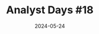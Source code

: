 ---
title: "Analyst Days #18"
date: 2024-05-24
type: "events"
role: "Спикер"
location: "Санкт-Петербург"
description: "Тема: «Разработка и управление едиными контрактами API»"
presentation: "files/presentations/api_contract_management_presentation.pdf"
---